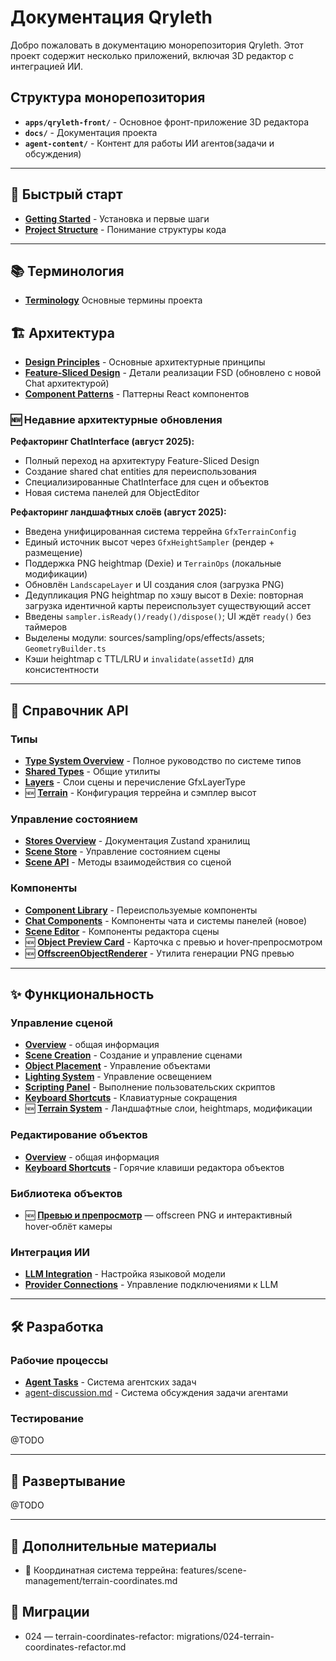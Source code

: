 # Документация Qryleth

Добро пожаловать в документацию монорепозитория Qryleth. Этот проект содержит несколько приложений, включая 3D редактор с интеграцией ИИ.

## Структура монорепозитория

- **`apps/qryleth-front/`** - Основное фронт-приложение 3D редактора
- **`docs/`** - Документация проекта
- **`agent-content/`** - Контент для работы ИИ агентов(задачи и обсуждения)

---

## 🚀 Быстрый старт

- **[Getting Started](getting-started/README.md)** - Установка и первые шаги
- **[Project Structure](getting-started/project-structure.md)** - Понимание структуры кода

---

## 📚 Терминология

- **[Terminology](getting-started/terminology.md)** Основные термины проекта

## 🏗️ Архитектура

- **[Design Principles](architecture/design-principles.md)** - Основные архитектурные принципы
- **[Feature-Sliced Design](architecture/feature-sliced-design.md)** - Детали реализации FSD (обновлено с новой Chat архитектурой)
- **[Component Patterns](architecture/patterns/component-patterns.md)** - Паттерны React компонентов

### 🆕 Недавние архитектурные обновления

**Рефакторинг ChatInterface (август 2025):**
- Полный переход на архитектуру Feature-Sliced Design
- Создание shared chat entities для переиспользования
- Специализированные ChatInterface для сцен и объектов
- Новая система панелей для ObjectEditor

**Рефакторинг ландшафтных слоёв (август 2025):**
- Введена унифицированная система террейна `GfxTerrainConfig`
- Единый источник высот через `GfxHeightSampler` (рендер + размещение)
- Поддержка PNG heightmap (Dexie) и `TerrainOps` (локальные модификации)
- Обновлён `LandscapeLayer` и UI создания слоя (загрузка PNG)
 - Дедупликация PNG heightmap по хэшу высот в Dexie: повторная загрузка идентичной карты переиспользует существующий ассет
 - Введены `sampler.isReady()/ready()/dispose()`; UI ждёт `ready()` без таймеров
 - Выделены модули: sources/sampling/ops/effects/assets; `GeometryBuilder.ts`
 - Кэши heightmap с TTL/LRU и `invalidate(assetId)` для консистентности

---

## 🔌 Справочник API

### Типы
- **[Type System Overview](api/types/README.md)** - Полное руководство по системе типов
- **[Shared Types](api/types/shared-types.md)** - Общие утилиты
- **[Layers](api/types/layers.md)** - Слои сцены и перечисление GfxLayerType
- 🆕 **[Terrain](api/types/terrain.md)** - Конфигурация террейна и сэмплер высот

### Управление состоянием
- **[Stores Overview](api/stores/README.md)** - Документация Zustand хранилищ
- **[Scene Store](api/stores/scene-store.md)** - Управление состоянием сцены
- **[Scene API](api/scene-api.md)** - Методы взаимодействия со сценой

### Компоненты
- **[Component Library](api/components/README.md)** - Переиспользуемые компоненты
- **[Chat Components](api/components/chat-components.md)** - Компоненты чата и системы панелей (новое)
- **[Scene Editor](api/components/scene-editor.md)** - Компоненты редактора сцены
 - 🆕 **[Object Preview Card](api/components/object-preview-card.md)** - Карточка с превью и hover‑препросмотром
 - 🆕 **[OffscreenObjectRenderer](api/libs/offscreen-object-renderer.md)** - Утилита генерации PNG превью

---

## ✨ Функциональность

### Управление сценой
- **[Overview](features/scene-management/README.md)** - общая информация
- **[Scene Creation](features/scene-management/scene-creation.md)** - Создание и управление сценами
- **[Object Placement](features/scene-management/object-placement.md)** - Управление объектами
- **[Lighting System](features/scene-management/lighting-system.md)** - Управление освещением
- **[Scripting Panel](features/scene-management/scripting-panel.md)** - Выполнение пользовательских скриптов
- **[Keyboard Shortcuts](features/scene-management/keyboard-shortcuts.md)** - Клавиатурные сокращения
- 🆕 **[Terrain System](features/scene-management/terrain-system.md)** - Ландшафтные слои, heightmaps, модификации

### Редактирование объектов
- **[Overview](features/object-editing/README.md)** - общая информация
- **[Keyboard Shortcuts](features/object-editing/keyboard-shortcuts.md)** - Горячие клавиши редактора объектов

### Библиотека объектов
- 🆕 **[Превью и препросмотр](features/object-library/README.md)** — offscreen PNG и интерактивный hover‑облёт камеры

### Интеграция ИИ
- **[LLM Integration](features/ai-integration/llm-integration.md)** - Настройка языковой модели
- **[Provider Connections](features/ai-integration/provider-connections.md)** - Управление подключениями к LLM

---

## 🛠️ Разработка

### Рабочие процессы
- **[Agent Tasks](development/workflows/agent-tasks.md)** - Система агентских задач
- [agent-discussion.md](development/workflows/agent-discussion.md) - Система обсуждения задачи агентами
### Тестирование
@TODO

---

## 🚢 Развертывание

@TODO

---

## 📎 Дополнительные материалы

- 🧭 Координатная система террейна: features/scene-management/terrain-coordinates.md

## 🔄 Миграции

- 024 — terrain-coordinates-refactor: migrations/024-terrain-coordinates-refactor.md

